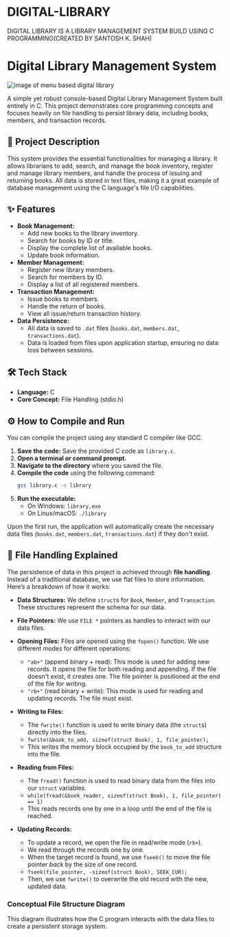 # DIGITAL-LIBRARY
DIGITAL LIBRARY IS A LIBRARY MANAGEMENT SYSTEM BUILD USING  C PROGRAMMING(CREATED BY SANTOSH K. SHAH)
# Digital Library Management System
![image of menu based digital library ](https://github.com/user-attachments/assets/1a47b822-7f64-4b5d-a85e-fef57964b047)


A simple yet robust console-based Digital Library Management System built entirely in C. This project demonstrates core programming concepts and focuses heavily on file handling to persist library data, including books, members, and transaction records.

## 📖 Project Description

This system provides the essential functionalities for managing a library. It allows librarians to add, search, and manage the book inventory, register and manage library members, and handle the process of issuing and returning books. All data is stored in text files, making it a great example of database management using the C language's file I/O capabilities.

## ✨ Features

* **Book Management:**
    * Add new books to the library inventory.
    * Search for books by ID or title.
    * Display the complete list of available books.
    * Update book information.
* **Member Management:**
    * Register new library members.
    * Search for members by ID.
    * Display a list of all registered members.
* **Transaction Management:**
    * Issue books to members.
    * Handle the return of books.
    * View all issue/return transaction history.
* **Data Persistence:**
    * All data is saved to `.dat` files (`books.dat`, `members.dat`, `transactions.dat`).
    * Data is loaded from files upon application startup, ensuring no data loss between sessions.

## 🛠️ Tech Stack

* **Language:** C
* **Core Concept:** File Handling (stdio.h)

## ⚙️ How to Compile and Run

You can compile the project using any standard C compiler like GCC.

1.  **Save the code:** Save the provided C code as `library.c`.
2.  **Open a terminal or command prompt.**
3.  **Navigate to the directory** where you saved the file.
4.  **Compile the code** using the following command:
    ```bash
    gcc library.c -o library
    ```
5.  **Run the executable:**
    * On Windows: `library.exe`
    * On Linux/macOS: `./library`

Upon the first run, the application will automatically create the necessary data files (`books.dat`, `members.dat`, `transactions.dat`) if they don't exist.

## 📂 File Handling Explained

The persistence of data in this project is achieved through **file handling**. Instead of a traditional database, we use flat files to store information. Here’s a breakdown of how it works:

* **Data Structures:** We define `struct`s for `Book`, `Member`, and `Transaction`. These structures represent the schema for our data.

* **File Pointers:** We use `FILE *` pointers as handles to interact with our data files.

* **Opening Files:** Files are opened using the `fopen()` function. We use different modes for different operations:
    * `"ab+"` (append binary + read): This mode is used for adding new records. It opens the file for both reading and appending. If the file doesn't exist, it creates one. The file pointer is positioned at the end of the file for writing.
    * `"rb+"` (read binary + write): This mode is used for reading and updating records. The file must exist.

* **Writing to Files:**
    * The `fwrite()` function is used to write binary data (the `struct`s) directly into the files.
    * `fwrite(&book_to_add, sizeof(struct Book), 1, file_pointer);`
    * This writes the memory block occupied by the `book_to_add` structure into the file.

* **Reading from Files:**
    * The `fread()` function is used to read binary data from the files into our `struct` variables.
    * `while(fread(&book_reader, sizeof(struct Book), 1, file_pointer) == 1)`
    * This reads records one by one in a loop until the end of the file is reached.

* **Updating Records:**
    * To update a record, we open the file in read/write mode (`rb+`).
    * We read through the records one by one.
    * When the target record is found, we use `fseek()` to move the file pointer *back* by the size of one record.
    * `fseek(file_pointer, -sizeof(struct Book), SEEK_CUR);`
    * Then, we use `fwrite()` to overwrite the old record with the new, updated data.

### Conceptual File Structure Diagram

This diagram illustrates how the C program interacts with the data files to create a persistent storage system.


